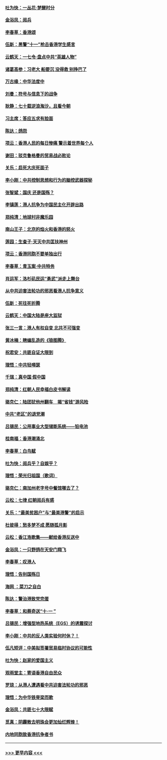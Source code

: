 #### [吐为快：一丛花‧梦醒时分](../pages/nsc993/n11567491.md?t=10050133) 
#### [金浴凤：阅兵](../pages/nsc993/n11567454.md?t=10050133) 
#### [李春草：香港颂](../pages/nsc993/n11567444.md?t=10050133) 
#### [伍新：黑警“十一”枪击香港学生感言](../pages/nsc993/n11567426.md?t=10050133) 
#### [云鹤天：一七令‧盘点中共“英雄人物”](../pages/nsc993/n11567091.md?t=10050133) 
#### [诸葛高参：习老大 船要沉 没得救 别挣巴了](../pages/nsc993/n11566976.md?t=10050133) 
#### [万古缘：中华法度中](../pages/nsc993/n11566726.md?t=10050133) 
#### [刘曼：符号与信息下的战争](../pages/nsc993/n11564655.md?t=10050133) 
#### [耿静：七十载逆浪淘沙，且看今朝](../pages/nsc993/n11564520.md?t=10050133) 
#### [习主席：答应五求有脸面](../pages/nsc993/n11563953.md?t=10050133) 
#### [陈达：鸽怨](../pages/nsc993/n11561879.md?t=10050133) 
#### [项云：香港人民的每日惨痛  警示着世界每个人](../pages/nsc993/n11559273.md?t=10050133) 
#### [谢田：驳克鲁格曼的贸易战必败论](../pages/nsc993/n11555840.md?t=10050133) 
#### [关乐：启死大庆死面子](../pages/nsc993/n11556823.md?t=10050133) 
#### [李小刚：中共控制思想和行为的脑控武器探秘](../pages/nsc993/n11556776.md?t=10050133) 
#### [张智斌：国庆  还是国殇？](../pages/nsc993/n11556617.md?t=10050133) 
#### [李镇莲：港人抗争为中国民主化开辟出路](../pages/nsc993/n11556570.md?t=10050133) 
#### [郑纯清：地球村非魔乐园](../pages/nsc993/n11555415.md?t=10050133) 
#### [南山王子：北京的焰火和香港的怒火](../pages/nsc993/n11555318.md?t=10050133) 
#### [莲园：生查子·天灭中共匡扶神州](../pages/nsc993/n11555302.md?t=10050133) 
#### [项云：香港同胞不要单独出行](../pages/nsc993/n11555276.md?t=10050133) 
#### [李春草：青玉案‧中共特务](../pages/nsc993/n11552356.md?t=10050133) 
#### [肖运军：洛杉矶民运“勇武”派走上舞台](../pages/nsc993/n11551595.md?t=10050133) 
#### [从中共迫害法轮功的邪恶看港人抗争意义](../pages/nsc993/n11540858.md?t=10050133) 
#### [伍新：死往死折腾](../pages/nsc993/n11550174.md?t=10050133) 
#### [云鹤天：中国大陆是座大监狱](../pages/nsc993/n11550155.md?t=10050133) 
#### [张三一言：港人有权自变 北共不可强变](../pages/nsc993/n11550132.md?t=10050133) 
#### [黄冰楠：瞎编乱造的《狼图腾》](../pages/nsc993/n11550082.md?t=10050133) 
#### [祝君安：共匪自证大限到](../pages/nsc993/n11550041.md?t=10050133) 
#### [理悟：中共轻嘚瑟](../pages/nsc993/n11547978.md?t=10050133) 
#### [千瑞：真中国 假中国](../pages/nsc993/n11547865.md?t=10050133) 
#### [郑纯清：红朝人民幸福白皮书解读](../pages/nsc993/n11547499.md?t=10050133) 
#### [骆克仁：陆团犹他州翻车　揭“省钱”游风险](../pages/nsc993/n11546977.md?t=10050133) 
#### [中共“老区”的退党潮](../pages/nsc993/n11545995.md?t=10050133) 
#### [吕锡民：公用事业大型储能系统——铅电池](../pages/nsc993/n11545701.md?t=10050133) 
#### [桂南福：香港潮涌北](../pages/nsc993/n11545682.md?t=10050133) 
#### [李春草：白鸟赋](../pages/nsc993/n11545663.md?t=10050133) 
#### [吐为快：阅兵乎？自娱乎？](../pages/nsc993/n11545625.md?t=10050133) 
#### [理悟：荣光归祖国（歌词）](../pages/nsc993/n11545616.md?t=10050133) 
#### [骆克仁：南加州老字号中餐馆哪去了？](../pages/nsc993/n11545120.md?t=10050133) 
#### [云松：七律 红朝阅兵有感](../pages/nsc993/n11542394.md?t=10050133) 
#### [关乐：“最美贫困户”与“最美港警”的启示](../pages/nsc993/n11542252.md?t=10050133) 
#### [杜彼得：愁多梦不成 愿随孤月影](../pages/nsc993/n11540296.md?t=10050133) 
#### [云松：香江浩歌集——献给香港反送中](../pages/nsc993/n11540149.md?t=10050133) 
#### [金浴凤：一只野鸽在天安门翔飞](../pages/nsc993/n11540280.md?t=10050133) 
#### [李春草：叹港人](../pages/nsc993/n11540119.md?t=10050133) 
#### [理悟：告别国殇日](../pages/nsc993/n11539610.md?t=10050133) 
#### [海网 ：菜刀之自白](../pages/nsc993/n11539597.md?t=10050133) 
#### [陈达：警治港致党完蛋](../pages/nsc993/n11538127.md?t=10050133) 
#### [李春草：和蔡奇送“十·一 ”](../pages/nsc993/n11537810.md?t=10050133) 
#### [吕锡民：增强型地热系统（EGS）的诱震探讨](../pages/nsc993/n11537765.md?t=10050133) 
#### [李小刚：中共的反人类实验何时休？！](../pages/nsc993/n11537669.md?t=10050133) 
#### [伍凡短评：中美拟签署贸易临时协议的可能性](../pages/nsc993/n11536773.md?t=10050133) 
#### [吐为快：赵家的爱国主义](../pages/nsc993/n11536750.md?t=10050133) 
#### [观雨堂主：寄语香港自由民众](../pages/nsc993/n11536735.md?t=10050133) 
#### [罗琼：从港人遭遇看中共迫害法轮功的邪恶](../pages/nsc993/n11507862.md?t=10050133) 
#### [理悟：为中华铁脊梁而歌](../pages/nsc993/n11534458.md?t=10050133) 
#### [金浴凤：共匪七十大限赋](../pages/nsc993/n11534434.md?t=10050133) 
#### [觅真：阴霾散去明珠会更加灿烂辉煌！](../pages/nsc993/n11531858.md?t=10050133) 
#### [内地同胞致香港抗争者书](../pages/nsc993/n11531645.md?t=10050133) 

----
#### [ >>> 更早内容 <<< ](../indexes/nsc993-earlier.md)
